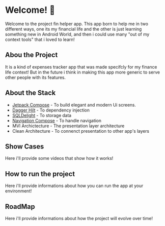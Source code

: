 
# Welcome! 👋

Welcome to the project fin helper app. This app born to help me in two different ways, one its my financial life and the other is just learning something new in Android World, and then i could use many "out of my context tools" that i loved to learn! 

## Abou the Project 
It is a kind of expenses tracker app that was made specifcly for my finance life context! But in the future i think in making this app more generic to serve other people with its features.

## About the Stack
- [Jetpack Compose](https://developer.android.com/jetpack?gad_source=1&gclid=CjwKCAjwtdi_BhACEiwA97y8BEhjwkyOTK-4kmTFW965AXPdHaoOxWpV2X7C0Y_gNk3NCRHxZKBgiBoCd0YQAvD_BwE&gclsrc=aw.ds) - To build elegant and modern Ui screens.
- [Dagger Hilt](https://dagger.dev/hilt/) - To dependency injection
- [SQLDelight](https://sqldelight.github.io/sqldelight/2.0.2/) - To storage data
- [Navigation Compose](https://developer.android.com/develop/ui/compose/navigation?hl=pt-br) - To handle navigation
- MVI Archictecture - The presentation layer architecture
- Clean Architecture - To connenct presentation to other app's layers

## Show Cases
Here i'll provide some videos that show how it works!
  
## How to run the project
Here i'll provide informations about how you can run the app at your environment!

## RoadMap
Here i'll provide informations about how the project will evolve over time!
